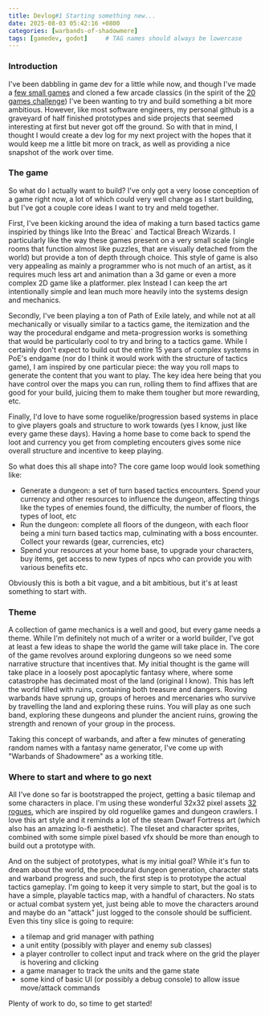 ```yaml
---
title: Devlog#1 Starting something new...
date: 2025-08-03 05:42:16 +0800
categories: [warbands-of-shadowmere]
tags: [gamedev, godot]     # TAG names should always be lowercase
---
```



### Introduction
I've been dabbling in game dev for a little while now, and though I've made a [few small games](https://bloyot.itch.io/) and cloned a few arcade classics (in the spirit of the [20 games challenge](https://20_games_challenge.gitlab.io/)) I've been wanting to try and build something a bit more ambitious. However, like most software engineers, my personal github is a graveyard of half finished prototypes and side projects that seemed interesting at first but never got off the ground. So with that in mind, I thought I would create a dev log for my next project with the hopes that it would keep me a little bit more on track, as well as providing a nice snapshot of the work over time. 

### The game
So what do I actually want to build? I've only got a very loose conception of a game right now, a lot of which could very well change as I start building, but I've got a couple core ideas I want to try and meld together.

First, I've been kicking around the idea of making a turn based tactics game inspiried by things like Into the Breac` and Tactical Breach Wizards. I particularly like the way these games present on a very small scale (single rooms that function almost like puzzles, that are visually detached from the world) but provide a ton of depth through choice. This style of game is also very appealing as mainly a programmer who is not much of an artist, as it requires much less art and animation than a 3d game or even a more complex 2D game like a platformer. plex Instead I can keep the art intentionally simple and lean much more heavily into the systems design and mechanics. 

Secondly, I've been playing a ton of Path of Exile lately, and while not at all mechanically or visually similar to a tactics game, the itemization and the way the procedural endgame and meta-progression works is something that would be particularly cool to try and bring to a tactics game. While I certainly don't expect to build out the entire 15 years of complex systems in PoE's endgame (nor do I think it would work with the structure of tactics game), I am inspired by one particular piece: the way you roll maps to generate the content that you want to play. The key idea here being that you have control over the maps you can run, rolling them to find affixes that are good for your build, juicing them to make them tougher but more rewarding, etc. 

Finally, I'd love to have some roguelike/progression based systems in place to give players goals and structure to work towards (yes I know, just like every game these days). Having a home base to come back to spend the loot and currency you get from completing encouters gives some nice overall structure and incentive to keep playing.

So what does this all shape into? The core game loop would look something like:
* Generate a dungeon: a set of turn based tactics encounters. Spend your currency and other resources to influence the dungeon, affecting things like the types of enemies found, the difficulty, the number of floors, the types of loot, etc
* Run the dungeon: complete all floors of the dungeon, with each floor being a mini turn based tactics map, culminating with a boss encounter. Collect your rewards (gear, currencies, etc)
* Spend your resources at your home base, to upgrade your characters, buy items, get access to new types of npcs who can provide you with various benefits etc. 

Obviously this is both a bit vague, and a bit ambitious, but it's at least something to start with. 

### Theme 
A collection of game mechanics is a well and good, but every game needs a theme. While I'm definitely not much of a writer or a world builder, I've got at least a few ideas to shape the world the game will take place in. The core of the game revolves around exploring dungeons so we need some narrative structure that incentives that. My initial thought is the game will take place in a loosely post apocaplytic fantasy where, where some catastrophe has decimated most of the land (original I know). This has left the world filled with ruins, containing both treasure and dangers. Roving warbands have sprung up, groups of heroes and mercenaries who survive by travelling the land and exploring these ruins. You will play as one such band, exploring these dungeons and plunder the ancient ruins, growing the strength and renown of your group in the process. 

Taking this concept of warbands, and after a few minutes of generating random names with a fantasy name generator, I've come up with "Warbands of Shadowmere" as a working title. 

### Where to start and where to go next
All I've done so far is bootstrapped the project, getting a basic tilemap and some characters in place. I'm using these wonderful 32x32 pixel assets [32 rogues](https://sethbb.itch.io/32rogues), which are inspired by old roguelike games and dungeon crawlers. I love this art style and it reminds a lot of the steam Dwarf Fortress art (which also has an amazing lo-fi aesthetic). The tileset and character sprites, combined with some simple pixel based vfx should be more than enough to build out a prototype with. 

And on the subject of prototypes, what is my initial goal? While it's fun to dream about the world, the procedural dungeon generation, character stats and warband progress and such, the first step is to prototype the actual tactics gameplay. I'm going to keep it very simple to start, but the goal is to have a simple, playable tactics map, with a handful of characters. No stats or actual combat system yet, just being able to move the characters around and maybe do an "attack" just logged to the console should be sufficient. Even this tiny slice is going to require:
* a tilemap and grid manager with pathing
* a unit entity (possibly with player and enemy sub classes)
* a player controller to collect input and track where on the grid the player is hovering and clicking
* a game manager to track the units and the game state 
* some kind of basic UI (or possibly a debug console) to allow issue move/attack commands

Plenty of work to do, so time to get started!